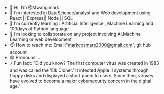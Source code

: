 - 👋 Hi, I’m @Mwangimark
- 👀 I’m interested in DataScience/analyst and Web development
  using React || Express|| Node || SQL
- 🌱 I’m currently learning : Artificial Intelligence , Machine Learning and 100days of Python language
- 💞️ I’m looking to collaborate on any project involving AI,Machine Learning or web development
- 📫 How to reach me: Email:"markcosmars2000@gmail.com", git hub account
- 😄 Pronouns: ...
- ⚡ Fun fact: "Did you know? The first computer virus was created in 1983 and was called the 'Elk Cloner.'
  It infected Apple II systems through floppy disks and displayed a short poem to users.
  Since then, viruses have evolved to become a major cybersecurity concern in the digital age."

<!---
Mwangimark/Mwangimark is a ✨ special ✨ repository because its `README.md` (this file) appears on your GitHub profile.
You can click the Preview link to take a look at your changes.
--->

